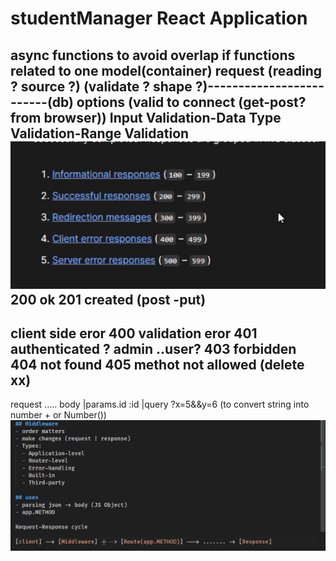 # studentManager React Application
async functions to avoid overlap
if functions related to one model(container)
request (reading ? source ?) (validate ? shape ?)-------------------------(db)
 options (valid to connect (get-post? from browser)) Input Validation-Data Type Validation-Range Validation
![alt text](image.png)
200 ok
201 created (post -put)
-----------
client side eror
400 validation  eror 
401 authenticated ? admin ..user?
403 forbidden
404 not found
405 methot not allowed (delete xx)
---------------
request ..... body |params.id :id |query ?x=5&&y=6 (to convert string into number + or Number())
![alt text](image-1.png)